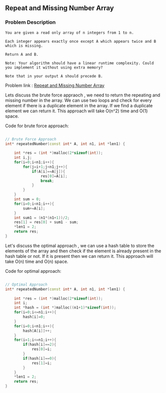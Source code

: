 ## Repeat and Missing Number Array


### Problem Description
```
You are given a read only array of n integers from 1 to n.

Each integer appears exactly once except A which appears twice and B which is missing.

Return A and B.

Note: Your algorithm should have a linear runtime complexity. Could you implement it without using extra memory?

Note that in your output A should precede B.
```

Problem link : [Repeat and Missing Number Array](https://www.interviewbit.com/problems/repeat-and-missing-number-array/)

Lets discuss the brute force appraoch , we need to return the repeating and missing number in the array. We can use two loops and check for every element if there is a duplicate element in the array. If we find a duplicate element we can return it. This approach will take O(n^2) time and O(1) space.

Code for brute force approach:

```cpp

// Brute Force Approach
int* repeatedNumber(const int* A, int n1, int *len1) {
    
    int *res = (int *)malloc(2*sizeof(int));
    int i,j;
    for(i=0;i<n1;i++){
        for(j=i+1;j<n1;j++){
            if(A[i]==A[j]){
                res[0]=A[i];
                break;
            }
        }
    }
    int sum = 0;
    for(i=0;i<n1;i++){
        sum+=A[i];
    }
    int sum1 = (n1*(n1+1))/2;
    res[1] = res[0] + sum1 - sum;
    *len1 = 2;
    return res;
}
```

Let's discuss the optimal approach , we can use a hash table to store the elements of the array and then check if the element is already present in the hash table or not. If it is present then we can return it. This approach will take O(n) time and O(n) space.

Code for optimal approach:

```cpp

// Optimal Approach
int* repeatedNumber(const int* A, int n1, int *len1) {
    
    int *res = (int *)malloc(2*sizeof(int));
    int i;
    int *hash = (int *)malloc((n1+1)*sizeof(int));
    for(i=0;i<=n1;i++){
        hash[i]=0;
    }
    for(i=0;i<n1;i++){
        hash[A[i]]++;
    }
    for(i=1;i<=n1;i++){
        if(hash[i]==2){
            res[0]=i;
        }
        if(hash[i]==0){
            res[1]=i;
        }
    }
    *len1 = 2;
    return res;
}
```